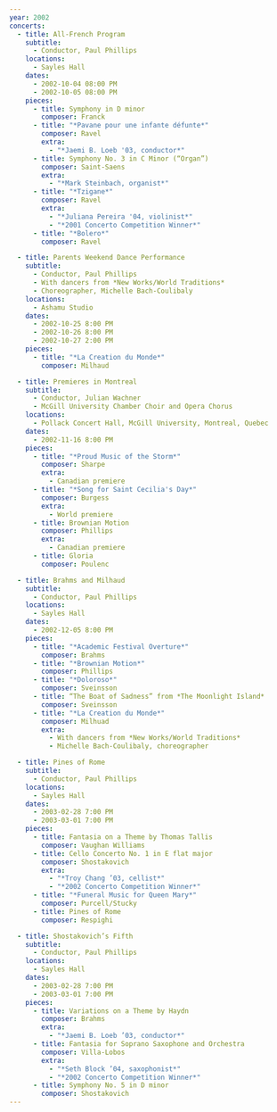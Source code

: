 ```yaml
---
year: 2002
concerts:
  - title: All-French Program
    subtitle:
      - Conductor, Paul Phillips
    locations:
      - Sayles Hall
    dates:
      - 2002-10-04 08:00 PM
      - 2002-10-05 08:00 PM
    pieces:
      - title: Symphony in D minor
        composer: Franck
      - title: "*Pavane pour une infante défunte*"
        composer: Ravel
        extra:
          - "*Jaemi B. Loeb '03, conductor*"
      - title: Symphony No. 3 in C Minor (“Organ”)
        composer: Saint-Saens
        extra:
          - "*Mark Steinbach, organist*"
      - title: "*Tzigane*"
        composer: Ravel
        extra:
          - "*Juliana Pereira '04, violinist*"
          - "*2001 Concerto Competition Winner*"
      - title: "*Bolero*"
        composer: Ravel

  - title: Parents Weekend Dance Performance
    subtitle: 
      - Conductor, Paul Phillips
      - With dancers from *New Works/World Traditions*
      - Choreographer, Michelle Bach-Coulibaly
    locations:
      - Ashamu Studio
    dates:
      - 2002-10-25 8:00 PM
      - 2002-10-26 8:00 PM
      - 2002-10-27 2:00 PM
    pieces:
      - title: "*La Creation du Monde*"
        composer: Milhaud

  - title: Premieres in Montreal
    subtitle: 
      - Conductor, Julian Wachner
      - McGill University Chamber Choir and Opera Chorus
    locations:
      - Pollack Concert Hall, McGill University, Montreal, Quebec
    dates:
      - 2002-11-16 8:00 PM
    pieces:
      - title: "*Proud Music of the Storm*"
        composer: Sharpe
        extra:
          - Canadian premiere
      - title: "*Song for Saint Cecilia's Day*"
        composer: Burgess
        extra:
          - World premiere
      - title: Brownian Motion
        composer: Phillips
        extra:
          - Canadian premiere
      - title: Gloria
        composer: Poulenc

  - title: Brahms and Milhaud
    subtitle:
      - Conductor, Paul Phillips
    locations:
      - Sayles Hall
    dates:
      - 2002-12-05 8:00 PM
    pieces:
      - title: "*Academic Festival Overture*"
        composer: Brahms
      - title: "*Brownian Motion*"
        composer: Phillips
      - title: "*Doloroso*"
        composer: Sveinsson
      - title: “The Boat of Sadness” from *The Moonlight Island*
        composer: Sveinsson
      - title: "*La Creation du Monde*"
        composer: Milhuad
        extra:
          - With dancers from *New Works/World Traditions*
          - Michelle Bach-Coulibaly, choreographer

  - title: Pines of Rome
    subtitle: 
      - Conductor, Paul Phillips
    locations:
      - Sayles Hall
    dates:
      - 2003-02-28 7:00 PM
      - 2003-03-01 7:00 PM
    pieces:
      - title: Fantasia on a Theme by Thomas Tallis
        composer: Vaughan Williams
      - title: Cello Concerto No. 1 in E flat major
        composer: Shostakovich
        extra:
          - "*Troy Chang ’03, cellist*"
          - "*2002 Concerto Competition Winner*"
      - title: "*Funeral Music for Queen Mary*"
        composer: Purcell/Stucky
      - title: Pines of Rome
        composer: Respighi

  - title: Shostakovich’s Fifth
    subtitle: 
      - Conductor, Paul Phillips
    locations:
      - Sayles Hall
    dates:
      - 2003-02-28 7:00 PM
      - 2003-03-01 7:00 PM
    pieces:
      - title: Variations on a Theme by Haydn
        composer: Brahms
        extra:
          - "*Jaemi B. Loeb ’03, conductor*"
      - title: Fantasia for Soprano Saxophone and Orchestra
        composer: Villa-Lobos
        extra:
          - "*Seth Block ’04, saxophonist*"
          - "*2002 Concerto Competition Winner*"
      - title: Symphony No. 5 in D minor
        composer: Shostakovich
---
```

